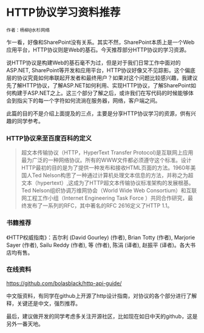 # HTTP协议学习资料推荐
    作者：杨柳@水杉网络

乍一看，好像和SharePoint没有关系。其实不然，SharePoint本质上是一个Web应用平台，HTTP协议则是Web的基石。今天推荐部分HTTP协议的学习资源。

说HTTP协议是构建Web的基石毫不为过，但是对于我们日常工作中面对的ASP.NET, SharePoint等开发和应用平台，HTTP协议好像又不见踪影。这个偏底层的协议究竟如何串联起开发者和最终用户？如果对这个问题比较感兴趣，我建议先了解HTTP协议，了解ASP.NET如何利用、实现HTTP协议，了解SharePoint如何构建于ASP.NET之上。这三个部分了解之后，或许我们在写代码的时候能够体会到指尖下的每一个字符如何流淌在服务器，网络，客户端之间。

此篇的目的不是介绍上面提及的三点，主要是分享HTTP协议学习的资源，供有兴趣的同学参考。

### HTTP协议来至百度百科的定义
> 超文本传输协议（HTTP，HyperText Transfer Protocol)是互联网上应用最为广泛的一种网络协议。所有的WWW文件都必须遵守这个标准。设计HTTP最初的目的是为了提供一种发布和接收HTML页面的方法。1960年美国人Ted Nelson构思了一种通过计算机处理文本信息的方法，并称之为超文本（hypertext）,这成为了HTTP超文本传输协议标准架构的发展根基。Ted Nelson组织协调万维网协会（World Wide Web Consortium）和互联网工程工作小组（Internet Engineering Task Force ）共同合作研究，最终发布了一系列的RFC，其中著名的RFC 2616定义了HTTP 1.1。

### 书籍推荐
《HTTP权威指南》：吉尔利 (David Gourley) (作者), Brian Totty (作者), Marjorie Sayer (作者), Sailu Reddy (作者), 等 (作者), 陈涓 (译者), 赵振平 (译者)。各大书店均有售。

### 在线资料
https://github.com/bolasblack/http-api-guide/

中文版资料，有同学在github上开源了http设计指南，对协议的各个部分进行了解释，关键还是中文，强烈推荐。

最后，建议做开发的同学考虑多关注开源社区，比如现在如日中天的github，这是另外一番天地。

